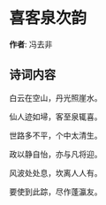 # 喜客泉次韵

**作者**: 冯去非

## 诗词内容

白云在空山，丹光照崖水。

仙人迹如埽，客至泉辄喜。

世路多不平，个中太清生。

政以静自怡，亦与凡将迎。

风波处处息，坎离人人有。

要使到此踪，尽作蓬瀛友。

